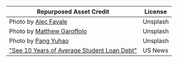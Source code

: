 | Repurposed Asset Credit | License |
|--|--|
|Photo by [Alec Favale](https://unsplash.com/photos/XUg8-SF5URA)| Unsplash |
|Photo by [Matthew Garoffolo](https://unsplash.com/photos/XUg8-SF5URA) |Unsplash|
|Photo by [Pang Yuhao](https://unsplash.com/photos/_kd5cxwZOK4) |Unsplash|
|["See 10 Years of Average Student Loan Debt"](https://www.usnews.com/education/best-colleges/paying-for-college/articles/see-how-student-loan-borrowing-has-risen-in-10-years#:~:text=College%20graduates%20from%20the%20class,in%20the%20amount%20students%20borrow.) |US News|

